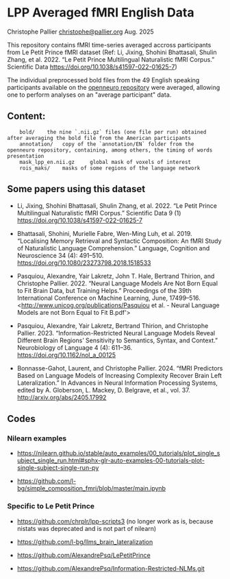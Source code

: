 # LPP Averaged fMRI English Data


Christophe Pallier  <christophe@pallier.org>  Aug. 2025


This repository contains fMRI time-series averaged accross participants from Le Petit Prince fMRI dataset (Ref: Li, Jixing, Shohini Bhattasali, Shulin Zhang, et al. 2022. “Le Petit Prince Multilingual Naturalistic fMRI Corpus.” Scientific Data <https://doi.org/10.1038/s41597-022-01625-7>)


The individual preprocessed bold files from the 49 English speaking participants available on the [openneuro repository](https://openneuro.org/datasets/ds003643/versions/2.0.7) were averaged, allowing one to perform analyses on an "average participant" data. 



## Content:

        bold/    the nine `.nii.gz` files (one file per run) obtained after averaging the bold file from the American participants
        annotation/   copy of the `annotation/EN` folder from the openneuro repository, containing, among others, the timing of words presentation
        mask_lpp_en.nii.gz     global mask of voxels of interest
        rois_maks/    masks of some regions of the language network


## Some papers using this dataset

* Li, Jixing, Shohini Bhattasali, Shulin Zhang, et al. 2022. “Le Petit Prince Multilingual Naturalistic fMRI Corpus.” Scientific Data 9 (1) <https://doi.org/10.1038/s41597-022-01625-7>


* Bhattasali, Shohini, Murielle Fabre, Wen-Ming Luh, et al. 2019. “Localising Memory Retrieval and Syntactic Composition: An fMRI Study of Naturalistic Language Comprehension.” Language, Cognition and Neuroscience 34 (4): 491–510. <https://doi.org/10.1080/23273798.2018.1518533>

* Pasquiou, Alexandre, Yair Lakretz, John T. Hale, Bertrand Thirion, and Christophe Pallier. 2022. “Neural Language Models Are Not Born Equal to Fit Brain Data, but Training Helps.” Proceedings of the 39th International Conference on Machine Learning, June, 17499–516. <http://www.unicog.org/publications/Pasquiou et al. - Neural Language Models are not Born Equal to Fit B.pdf'>

* Pasquiou, Alexandre, Yair Lakretz, Bertrand Thirion, and Christophe Pallier. 2023. “Information-Restricted Neural Language Models Reveal Different Brain Regions’ Sensitivity to Semantics, Syntax, and Context.” Neurobiology of Language 4 (4): 611–36. <https://doi.org/10.1162/nol_a_00125>

* Bonnasse-Gahot, Laurent, and Christophe Pallier. 2024. “fMRI Predictors Based on Language Models of Increasing Complexity Recover Brain Left Lateralization.” In Advances in Neural Information Processing Systems, edited by A. Globerson, L. Mackey, D. Belgrave, et al., vol. 37.  <http://arxiv.org/abs/2405.17992>


## Codes

### Nilearn examples

* https://nilearn.github.io/stable/auto_examples/00_tutorials/plot_single_subject_single_run.html#sphx-glr-auto-examples-00-tutorials-plot-single-subject-single-run-py

* https://github.com/l-bg/simple_composition_fmri/blob/master/main.ipynb
 
### Specific to Le Petit Prince

* https://github.com/chrplr/lpp-scripts3  (no longer work as is, because nistats was deprecated and is not part of nilearn)

* https://github.com/l-bg/llms_brain_lateralization

* https://github.com/AlexandrePsq/LePetitPrince

* https://github.com/AlexandrePsq/Information-Restricted-NLMs.git




